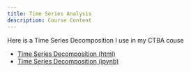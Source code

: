 ```yaml
---
title: Time Series Analysis
description: Course Content
---
```


Here is a Time Series Decomposition I use in my CTBA couse
- [Time Series Decomposition (html)](TimeSeriesDecomposition.html)
- [Time Series Decomposition (ipynb)](TimeSeriesDecomposition.ipynb)
